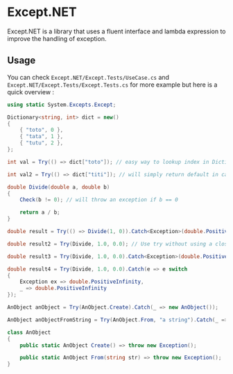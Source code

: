 # Except.NET

Except.NET is a library that uses a fluent interface and lambda expression to improve the handling of exception.

## Usage
You can check `Except.NET/Except.Tests/UseCase.cs` and `Except.NET/Except.Tests/Except.Tests.cs` for more example but here is a quick overview :
```C#
using static System.Excepts.Except;

Dictionary<string, int> dict = new()
{
    { "toto", 0 },
    { "tata", 1 },
    { "tutu", 2 },
};

int val = Try(() => dict["toto"]); // easy way to lookup index in Dictionary

int val2 = Try(() => dict["titi"]); // will simply return default in case of non existing index

double Divide(double a, double b)
{
    Check(b != 0); // will throw an exception if b == 0

    return a / b;
}

double result = Try(() => Divide(1, 0)).Catch<Exception>(double.PositiveInfinity); // return double.PositiveInfinity in case of an exception

double result2 = Try(Divide, 1.0, 0.0); // Use try without using a closure

double result3 = Try(Divide, 1.0, 0.0).Catch<Exception>(double.PositiveInfinity); 

double result4 = Try(Divide, 1.0, 0.0).Catch(e => e switch
{
    Exception ex => double.PositiveInfinity,
    _ => double.PositiveInfinity
});

AnObject anObject = Try(AnObject.Create).Catch(_ => new AnObject());

AnObject anObjectFromString = Try(AnObject.From, "a string").Catch(_ => new AnObject());

class AnObject
{
    public static AnObject Create() => throw new Exception();

    public static AnObject From(string str) => throw new Exception();
}
```
